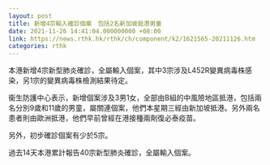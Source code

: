 ```yaml
---
layout: post
title: 新增4宗輸入確診個案　包括2名新加坡抵港男童
date: 2021-11-26 14:41:04.000000000 +08:00
link: https://news.rthk.hk/rthk/ch/component/k2/1621565-20211126.htm
categories: rthk
---
```


本港新增4宗新型肺炎確診，全屬輸入個案，其中3宗涉及L452R變異病毒株感染，另1宗的變異病毒株檢測結果待定。

衞生防護中心表示，新增個案涉及3男1女，全部由B組的中風險地區抵港，包括兩名分別9歲和11歲的男童，屬關連個案，他們本星期三經由新加坡抵港。另外兩名患者則由歐洲抵港，他們早前曾經在港接種兩劑復必泰疫苗。

另外，初步確診個案有少於5宗。

過去14天本港累計報告40宗新型肺炎確診，全屬輸入個案。
